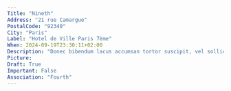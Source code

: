 ```yaml
---
Title: "Nineth"
Address: "21 rue Camargue"
PostalCode: "92340"
City: "Paris"
Label: "Hotel de Ville Paris 7ème"
When: 2024-09-19T23:30:11+02:00
Description: "Donec bibendum lacus accumsan tortor suscipit, vel sollicitudin velit eleifend. Etiam convallis tempus tempor."
Picture:
Draft: True
Important: False
Association: "Fourth"
---
```


